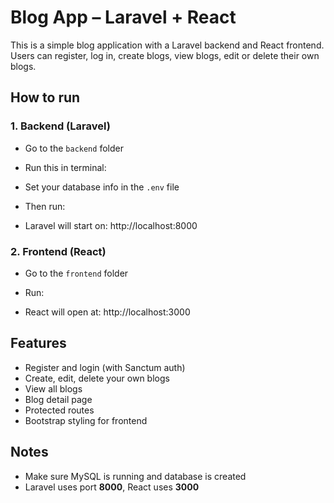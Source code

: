 # Blog App – Laravel + React

This is a simple blog application with a Laravel backend and React frontend. Users can register, log in, create blogs, view blogs, edit or delete their own blogs.

##  How to run

### 1. Backend (Laravel)

- Go to the `backend` folder
- Run this in terminal:

- Set your database info in the `.env` file
- Then run:
- Laravel will start on: http://localhost:8000

### 2. Frontend (React)

- Go to the `frontend` folder
- Run:

- React will open at: http://localhost:3000

##  Features

- Register and login (with Sanctum auth)
- Create, edit, delete your own blogs
- View all blogs
- Blog detail page
- Protected routes
- Bootstrap styling for frontend

##  Notes

- Make sure MySQL is running and database is created
- Laravel uses port **8000**, React uses **3000**

